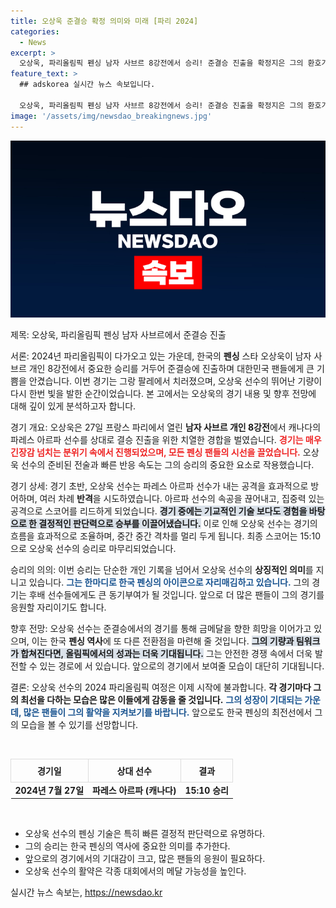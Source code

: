 ```yaml
---
title: 오상욱 준결승 확정 의미와 미래 [파리 2024]
categories:
  - News
excerpt: >
  오상욱, 파리올림픽 펜싱 남자 사브르 8강전에서 승리! 준결승 진출을 확정지은 그의 환호가 그랑 팔레를 빛내다! 기대감을 고조시키는 오상욱의 행보에 많은 이목이 집중되고 있다.
feature_text: >
  ## adskorea 실시간 뉴스 속보입니다.

  오상욱, 파리올림픽 펜싱 남자 사브르 8강전에서 승리! 준결승 진출을 확정지은 그의 환호가 그랑 팔레를 빛내다! 기대감을 고조시키는 오상욱의 행보에 많은 이목이 집중되고 있다.
image: '/assets/img/newsdao_breakingnews.jpg'
---
```


<p><img src="/assets/img/newsdao_breakingnews.jpg" alt="adskorea 속보" /></p>

<p>제목: 오상욱, 파리올림픽 펜싱 남자 사브르에서 준결승 진출</p>

<p>서론: 2024년 파리올림픽이 다가오고 있는 가운데, 한국의 <b>펜싱</b> 스타 오상욱이 남자 사브르 개인 8강전에서 중요한 승리를 거두어 준결승에 진출하며 대한민국 팬들에게 큰 기쁨을 안겼습니다. 이번 경기는 그랑 팔레에서 치러졌으며, 오상욱 선수의 뛰어난 기량이 다시 한번 빛을 발한 순간이었습니다. 본 고에서는 오상욱의 경기 내용 및 향후 전망에 대해 깊이 있게 분석하고자 합니다.</p>

<p>경기 개요: 오상욱은 27일 프랑스 파리에서 열린 <b>남자 사브르 개인 8강전</b>에서 캐나다의 파레스 아르파 선수를 상대로 결승 진출을 위한 치열한 경합을 벌였습니다. <b><span style="color: #ee2323;">경기는 매우 긴장감 넘치는 분위기 속에서 진행되었으며, 모든 펜싱 팬들의 시선을 끌었습니다.</span></b> 오상욱 선수의 준비된 전술과 빠른 반응 속도는 그의 승리의 중요한 요소로 작용했습니다.</p>

<p>경기 상세: 경기 초반, 오상욱 선수는 파레스 아르파 선수가 내는 공격을 효과적으로 방어하며, 여러 차례 <b>반격</b>을 시도하였습니다. 아르파 선수의 속공을 끊어내고, 집중력 있는 공격으로 스코어를 리드하게 되었습니다. <b><span style="background-color: #21538527;">경기 중에는 기교적인 기술 보다도 경험을 바탕으로 한 결정적인 판단력으로 승부를 이끌어냈습니다.</span></b> 이로 인해 오상욱 선수는 경기의 흐름을 효과적으로 조율하며, 중간 중간 격차를 멀리 두게 됩니다. 최종 스코어는 15:10으로 오상욱 선수의 승리로 마무리되었습니다. </p>

<p>승리의 의의: 이번 승리는 단순한 개인 기록을 넘어서 오상욱 선수의 <b>상징적인 의미</b>를 지니고 있습니다. <b><span style="color: #1a5490;">그는 한마디로 한국 펜싱의 아이콘으로 자리매김하고 있습니다.</span></b> 그의 경기는 후배 선수들에게도 큰 동기부여가 될 것입니다. 앞으로 더 많은 팬들이 그의 경기를 응원할 자리이기도 합니다.</p>

<p>향후 전망: 오상욱 선수는 준결승에서의 경기를 통해 금메달을 향한 희망을 이어가고 있으며, 이는 한국 <b>펜싱 역사</b>에 또 다른 전환점을 마련해 줄 것입니다. <b><span style="background-color: #21538527;">그의 기량과 팀워크가 합쳐진다면, 올림픽에서의 성과는 더욱 기대됩니다.</span></b> 그는 안전한 경쟁 속에서 더욱 발전할 수 있는 경로에 서 있습니다. 앞으로의 경기에서 보여줄 모습이 대단히 기대됩니다.</p>

<p>결론: 오상욱 선수의 2024 파리올림픽 여정은 이제 시작에 불과합니다. <b>각 경기마다 그의 최선을 다하는 모습은 많은 이들에게 감동을 줄 것입니다.</b> <b><span style="color: #1a5490;">그의 성장이 기대되는 가운데, 많은 팬들이 그의 활약을 지켜보기를 바랍니다.</span></b> 앞으로도 한국 펜싱의 최전선에서 그의 모습을 볼 수 있기를 선망합니다.</p>

<p data-ke-size="size16">&nbsp;</p>

<table style="width: 100%; border-collapse: collapse;">
    <tr>
        <th style="border: 1px solid #ddd; padding: 8px; text-align: center;">경기일</th>
        <th style="border: 1px solid #ddd; padding: 8px; text-align: center;">상대 선수</th>
        <th style="border: 1px solid #ddd; padding: 8px; text-align: center;">결과</th>
    </tr>
    <tr>
        <td style="text-align: center; height: 17px;"><b>2024년 7월 27일</b></td>
        <td style="text-align: center; height: 17px;"><b>파레스 아르파 (캐나다)</b></td>
        <td style="text-align: center; height: 17px;"><b>15:10 승리</b></td>
    </tr>
</table>

<p data-ke-size="size16">&nbsp;</p>

<ul>
    <li>오상욱 선수의 펜싱 기술은 특히 빠른 결정적 판단력으로 유명하다.</li>
    <li>그의 승리는 한국 펜싱의 역사에 중요한 의미를 추가한다.</li>
    <li>앞으로의 경기에서의 기대감이 크고, 많은 팬들의 응원이 필요하다.</li>
    <li>오상욱 선수의 활약은 각종 대회에서의 메달 가능성을 높인다.</li>
</ul>
실시간 뉴스 속보는, <a href="https://newsdao.kr" rel="dofollow">https://newsdao.kr</a>


